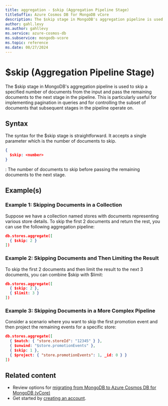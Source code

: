 ```yaml
---
title: aggregation - $skip (Aggregation Pipeline Stage)
titleSuffix: Azure Cosmos DB for MongoDB vCore
description: The $skip stage in MongoDB's aggregation pipeline is used to skip a specified number of documents from the input and pass the remaining documents to the next stage in the pipeline.
author: gahl.levy
ms.author: gahllevy
ms.service: azure-cosmos-db
ms.subservice: mongodb-vcore
ms.topic: reference
ms.date: 08/27/2024
---
```


# $skip (Aggregation Pipeline Stage)
The $skip stage in MongoDB's aggregation pipeline is used to skip a specified number of documents from the input and pass the remaining documents to the next stage in the pipeline. This is particularly useful for implementing pagination in queries and for controlling the subset of documents that subsequent stages in the pipeline operate on.

## Syntax
The syntax for the $skip stage is straightforward. It accepts a single parameter which is the number of documents to skip.

```json
{
  $skip: <number>
}
```

<number>: The number of documents to skip before passing the remaining documents to the next stage.

## Example(s)
### Example 1: Skipping Documents in a Collection
Suppose we have a collection named stores with documents representing various store details. To skip the first 2 documents and return the rest, you can use the following aggregation pipeline:

```json
db.stores.aggregate([
  { $skip: 2 }
])
``` 

### Example 2: Skipping Documents and Then Limiting the Result
To skip the first 2 documents and then limit the result to the next 3 documents, you can combine $skip with $limit:

```json
db.stores.aggregate([
  { $skip: 2 },
  { $limit: 3 }
])
```

### Example 3: Skipping Documents in a More Complex Pipeline
Consider a scenario where you want to skip the first promotion event and then project the remaining events for a specific store:

```json 
db.stores.aggregate([
  { $match: { "store.storeId": "12345" } },
  { $unwind: "$store.promotionEvents" },
  { $skip: 1 },
  { $project: { "store.promotionEvents": 1, _id: 0 } }
])
``` 

## Related content

- Review options for [migrating from MongoDB to Azure Cosmos DB for MongoDB (vCore)](migration-options.md)
- Get started by [creating an account](../quickstart-portal.md).